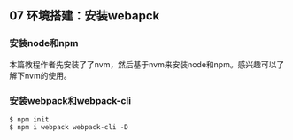 ## 07 环境搭建：安装webapck



### 安装node和npm

本篇教程作者先安装了了nvm，然后基于nvm来安装node和npm。感兴趣可以了解下nvm的使用。

### 安装webpack和webpack-cli

```
$ npm init
$ npm i webpack webpack-cli -D
```